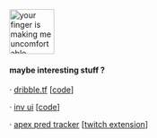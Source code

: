 <img src="https://github.com/user-attachments/assets/b13c58ff-d1e1-4428-8f4f-b20f4900a88e" width="80" title="your finger is making me uncomfortable..." />

#### maybe interesting stuff ?

· [dribble.tf](https://dribble.tf) [[code](https://github.com/bryjch/dribble.tf)]

· [inv ui](https://invui.netlify.app) [[code](https://github.com/bryjch/inv-ui)]

· [apex pred tracker](https://apt.froiaar.me) [[twitch extension](https://dashboard.twitch.tv/extensions/9x7t6zdn54tl4xi81x6t3ac5irq7ev)]

